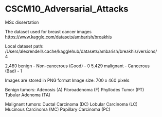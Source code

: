 # CSCM10_Adversarial_Attacks
 MSc dissertation

The dataset used for breast cancer images
https://www.kaggle.com/datasets/ambarish/breakhis

Local dataset path: /Users/alexrendell/.cache/kagglehub/datasets/ambarish/breakhis/versions/4

2,480 benign - Non-cancerous (Good) - 0
5,429 malignant - Cancerous (Bad) - 1

Images are stored in PNG format
Image size: 700 x 460 pixels

Benign tumors:
Adenosis (A)
Fibroadenoma (F)
Phyllodes Tumor (PT)
Tubular Adenoma (TA)

Malignant tumors:
Ductal Carcinoma (DC)
Lobular Carcinoma (LC)
Mucinous Carcinoma (MC)
Papillary Carcinoma (PC)